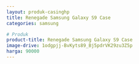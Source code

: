 ```yaml
---
layout: produk-casinghp
title: Renegade Samsung Galaxy S9 Case
categories: samsung

# Produk
product-title: Renegade Samsung Galaxy S9 Case
image-drive: 1odgpjj-BvKyts89_Bj5pdrVK29zu3Z5p
harga: 90000
---
```

